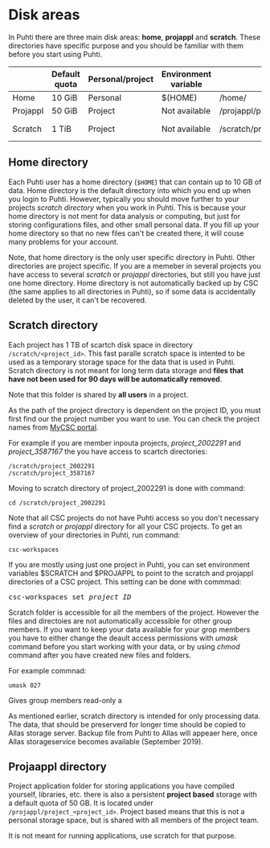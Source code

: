 # Disk areas

In Puhti there are three main disk areas: **home**, **projappl** and **scratch**.
These directories have specific purpose and you should be familiar with them before you start using Puhti.

|        |  Default quota   | Personal/project |  Environment variable |  path                          | Cleaning       |
|--------|------------------|------------------|-----------------------|--------------------------------|----------------|  
| Home   | 10 GiB           | Personal         | $(HOME)               | /home/<user-name>              |  No            | 
| Projappl | 50 GiB         | Project          |   Not available       | /projappl/project_<project_id> | No             |
| Scratch | 1 TiB           | Project          |   Not available       | /scratch/project_<project_id>  | Yes - 90 days  |


## Home directory

Each Puhti user has a home directory (`$HOME`) that can contain up to 10 GB of data.
Home directory is the default directory into which you end up when you login to Puhti. 
However, typically you should move further to your projects _scratch directory_ when you work in Puhti.
This is because your home directory is not ment for data analysis or computing, but just for storing configurations files, 
and other small personal data. If you fill up your home directory so that no new files can't be created there, it will couse many problems for your account.

Note, that home directory is the only user specific directory in Puhti. Other directories are project specific. If you are a memeber in several projects you have access to several _scratch_ or _projappl_ directories, but still you have just one home directory. Home directory is not automatically backed up by CSC (the same applies to all directories in Puhti), so if some data is accidentally deleted by the user, it can't be recovered.

## Scratch directory

Each project has 1 TB of scartch disk space in directory `/scratch/<project_id>`.
This fast paralle scratch space is intented to be used as a temporary storage space for the data that is used in Puhti.
Scratch directory is not meant for long term data storage and **files that have not been used for 90 days will be
automatically removed**.

Note that this folder is shared by **all users** in a project. 

As the path of the project directory is dependent on the project ID, you must first find our the project number you want to use.
You can check the project names from [MyCSC portal](https://my.csc.fi). 

For example if you are member inpouta projects, _project_2002291_ and _project_3587167_ the you have access to scartch directories:
```
/scratch/project_2002291
/scratch/project_3587167
```
Moving to scratch directory of project_2002291 is done with command:
```
cd /scratch/project_2002291
```
Note that all CSC projects do not have Puhti access so you don't necessary find a _scratch_ or _projappl_ directory for all your CSC projects. To get an overview of your directories in Puhti, run command:
```
csc-workspaces
```
If you are mostly using just one project in Puhti, you can set environment variables $SCRATCH and $PROJAPPL to point to the scratch and projappl directories of a CSC project. This setting can be done with commmad:
<pre>
csc-workspaces set <i>project_ID</i>
</pre>

Scratch folder is accessible for all the members of the project. However the files and directoies are not automatically accessible for other group members. If you want to keep your data available for your grop members you have to either change the deault access permissions with _umask_ command before you start working with your data, or by using _chmod_ command after you have created new files and folders.

For example commnad:

```
umask 027
```
Gives group members read-only a


As mentioned earlier, scratch directory is intended for only processing data. The data, that should be preserverd for longer time should be copied to Allas storage server. Backup file from Puhti to Allas will appeaer here, once Allas storageservice becomes available (September 2019).





## Projaappl directory

Project application folder for storing applications you have compiled yourself, libraries,
etc. there is also a persistent **project based** storage with a
default quota of 50 GB. It is located under
`/projappl/project_<project_id>`.  Project based means that this is
not a personal storage space, but is shared with all members of the
project team.

It is not meant for running applications, use scratch for that
purpose.



